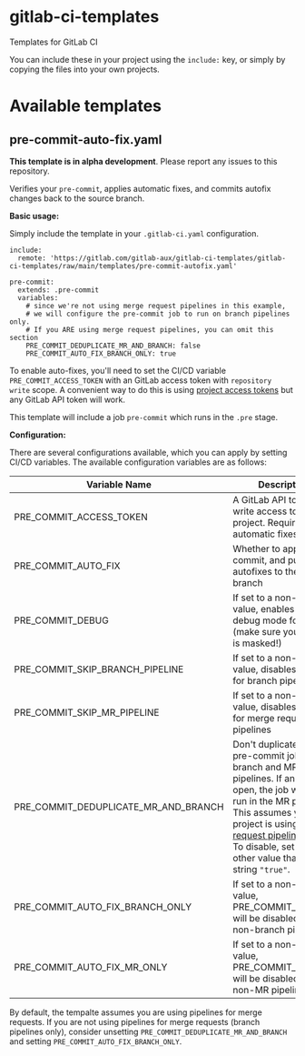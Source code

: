 # gitlab-ci-templates

Templates for GitLab CI

You can include these in your project using the `include:` key, or simply by copying the files into your own projects.

# Available templates

## pre-commit-auto-fix.yaml

**This template is in alpha development**. Please report any issues to this repository.

Verifies your `pre-commit`, applies automatic fixes, and commits autofix changes back to the source branch.


**Basic usage:**

Simply include the template in your `.gitlab-ci.yaml` configuration.
```
include:
  remote: 'https://gitlab.com/gitlab-aux/gitlab-ci-templates/gitlab-ci-templates/raw/main/templates/pre-commit-autofix.yaml'

pre-commit:
  extends: .pre-commit
  variables:
    # since we're not using merge request pipelines in this example,
    # we will configure the pre-commit job to run on branch pipelines only.
    # If you ARE using merge request pipelines, you can omit this section
    PRE_COMMIT_DEDUPLICATE_MR_AND_BRANCH: false
    PRE_COMMIT_AUTO_FIX_BRANCH_ONLY: true
```
To enable auto-fixes, you'll need to set the CI/CD variable `PRE_COMMIT_ACCESS_TOKEN` with an GitLab access token with `repository write` scope. A convenient way to do this is using [project access tokens](https://docs.gitlab.com/ee/user/project/settings/project_access_tokens.html) but any GitLab API token will work.


This template will include a job `pre-commit` which runs in the `.pre` stage. 

**Configuration:**

There are several configurations available, which you can apply by setting CI/CD variables. The available configuration variables are as follows:

| Variable Name                        | Description                                                                                                                                                                                                                                                                                                                 | Default |
|--------------------------------------|-----------------------------------------------------------------------------------------------------------------------------------------------------------------------------------------------------------------------------------------------------------------------------------------------------------------------------|---------|
| PRE_COMMIT_ACCESS_TOKEN              | A GitLab API token with write access to the project. Required for automatic fixes.                                                                                                                                                                                                                                          |         |
| PRE_COMMIT_AUTO_FIX                  | Whether to apply, commit, and push autofixes to the source branch                                                                                                                                                                                                                                                           | 1       |
| PRE_COMMIT_DEBUG                     | If set to a non-empty value, enables bash debug mode for the job (make sure your token is masked!)                                                                                                                                                                                                                          |         |
| PRE_COMMIT_SKIP_BRANCH_PIPELINE      | If set to a non-empty value, disables the job for branch pipelines                                                                                                                                                                                                                                                          |         |
| PRE_COMMIT_SKIP_MR_PIPELINE          | If set to a non-empty value, disables the job for merge request pipelines                                                                                                                                                                                                                                                   |         |
| PRE_COMMIT_DEDUPLICATE_MR_AND_BRANCH | Don't duplicate the pre-commit job on branch and MR pipelines. If an MR is open, the job will only run in the MR pipeline.<br>This assumes your project is using [Merge request pipelines](https://gitlab.com/ee/ci/pipelines/merge_request_pipelines.html)<br>To disable, set to any other value than the string `"true"`. | "true"  |
| PRE_COMMIT_AUTO_FIX_BRANCH_ONLY      | If set to a non-empty value, PRE_COMMIT_AUTOFIX will be disabled for non-branch pipelines.                                                                                                                                                                                                                                  |         |
| PRE_COMMIT_AUTO_FIX_MR_ONLY          | If set to a non-empty value, PRE_COMMIT_AUTOFIX will be disabled for non-MR pipelines.                                                                                                                                                                                                                                      |         |

By default, the tempalte assumes you are using pipelines for merge requests. If you are not using pipelines for merge requests (branch pipelines only), consider unsetting `PRE_COMMIT_DEDUPLICATE_MR_AND_BRANCH` and setting `PRE_COMMIT_AUTO_FIX_BRANCH_ONLY`.

